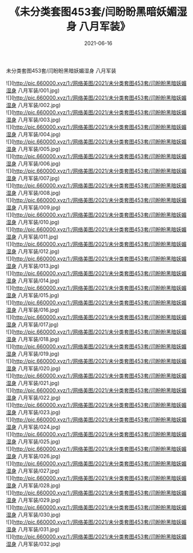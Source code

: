 ﻿---
layout: post
title:  《未分类套图453套/闫盼盼黑暗妖媚湿身 八月军装》
date:   2021-06-16
img: http://pic.660000.xyz/1:/网络美图/2021/未分类套图453套/闫盼盼黑暗妖媚湿身 八月军装/000.jpg
categories: [美女, 清纯, 唯美]
---

未分类套图453套/闫盼盼黑暗妖媚湿身 八月军装

 ![](http://pic.660000.xyz/1:/网络美图/2021/未分类套图453套/闫盼盼黑暗妖媚湿身 八月军装/001.jpg) <br>![](http://pic.660000.xyz/1:/网络美图/2021/未分类套图453套/闫盼盼黑暗妖媚湿身 八月军装/002.jpg) <br>![](http://pic.660000.xyz/1:/网络美图/2021/未分类套图453套/闫盼盼黑暗妖媚湿身 八月军装/003.jpg) <br>![](http://pic.660000.xyz/1:/网络美图/2021/未分类套图453套/闫盼盼黑暗妖媚湿身 八月军装/004.jpg) <br>![](http://pic.660000.xyz/1:/网络美图/2021/未分类套图453套/闫盼盼黑暗妖媚湿身 八月军装/005.jpg) <br>![](http://pic.660000.xyz/1:/网络美图/2021/未分类套图453套/闫盼盼黑暗妖媚湿身 八月军装/006.jpg) <br>![](http://pic.660000.xyz/1:/网络美图/2021/未分类套图453套/闫盼盼黑暗妖媚湿身 八月军装/007.jpg) <br>![](http://pic.660000.xyz/1:/网络美图/2021/未分类套图453套/闫盼盼黑暗妖媚湿身 八月军装/008.jpg) <br>![](http://pic.660000.xyz/1:/网络美图/2021/未分类套图453套/闫盼盼黑暗妖媚湿身 八月军装/009.jpg) <br>![](http://pic.660000.xyz/1:/网络美图/2021/未分类套图453套/闫盼盼黑暗妖媚湿身 八月军装/010.jpg) <br>![](http://pic.660000.xyz/1:/网络美图/2021/未分类套图453套/闫盼盼黑暗妖媚湿身 八月军装/011.jpg) <br>![](http://pic.660000.xyz/1:/网络美图/2021/未分类套图453套/闫盼盼黑暗妖媚湿身 八月军装/012.jpg) <br>![](http://pic.660000.xyz/1:/网络美图/2021/未分类套图453套/闫盼盼黑暗妖媚湿身 八月军装/013.jpg) <br>![](http://pic.660000.xyz/1:/网络美图/2021/未分类套图453套/闫盼盼黑暗妖媚湿身 八月军装/014.jpg) <br>![](http://pic.660000.xyz/1:/网络美图/2021/未分类套图453套/闫盼盼黑暗妖媚湿身 八月军装/015.jpg) <br>![](http://pic.660000.xyz/1:/网络美图/2021/未分类套图453套/闫盼盼黑暗妖媚湿身 八月军装/016.jpg) <br>![](http://pic.660000.xyz/1:/网络美图/2021/未分类套图453套/闫盼盼黑暗妖媚湿身 八月军装/017.jpg) <br>![](http://pic.660000.xyz/1:/网络美图/2021/未分类套图453套/闫盼盼黑暗妖媚湿身 八月军装/018.jpg) <br>![](http://pic.660000.xyz/1:/网络美图/2021/未分类套图453套/闫盼盼黑暗妖媚湿身 八月军装/019.jpg) <br>![](http://pic.660000.xyz/1:/网络美图/2021/未分类套图453套/闫盼盼黑暗妖媚湿身 八月军装/020.jpg) <br>![](http://pic.660000.xyz/1:/网络美图/2021/未分类套图453套/闫盼盼黑暗妖媚湿身 八月军装/021.jpg) <br>![](http://pic.660000.xyz/1:/网络美图/2021/未分类套图453套/闫盼盼黑暗妖媚湿身 八月军装/022.jpg) <br>![](http://pic.660000.xyz/1:/网络美图/2021/未分类套图453套/闫盼盼黑暗妖媚湿身 八月军装/023.jpg) <br>![](http://pic.660000.xyz/1:/网络美图/2021/未分类套图453套/闫盼盼黑暗妖媚湿身 八月军装/024.jpg) <br>![](http://pic.660000.xyz/1:/网络美图/2021/未分类套图453套/闫盼盼黑暗妖媚湿身 八月军装/025.jpg) <br>![](http://pic.660000.xyz/1:/网络美图/2021/未分类套图453套/闫盼盼黑暗妖媚湿身 八月军装/026.jpg) <br>![](http://pic.660000.xyz/1:/网络美图/2021/未分类套图453套/闫盼盼黑暗妖媚湿身 八月军装/027.jpg) <br>![](http://pic.660000.xyz/1:/网络美图/2021/未分类套图453套/闫盼盼黑暗妖媚湿身 八月军装/028.jpg) <br>![](http://pic.660000.xyz/1:/网络美图/2021/未分类套图453套/闫盼盼黑暗妖媚湿身 八月军装/029.jpg) <br>![](http://pic.660000.xyz/1:/网络美图/2021/未分类套图453套/闫盼盼黑暗妖媚湿身 八月军装/030.jpg) <br>![](http://pic.660000.xyz/1:/网络美图/2021/未分类套图453套/闫盼盼黑暗妖媚湿身 八月军装/031.jpg) <br>![](http://pic.660000.xyz/1:/网络美图/2021/未分类套图453套/闫盼盼黑暗妖媚湿身 八月军装/032.jpg) <br>